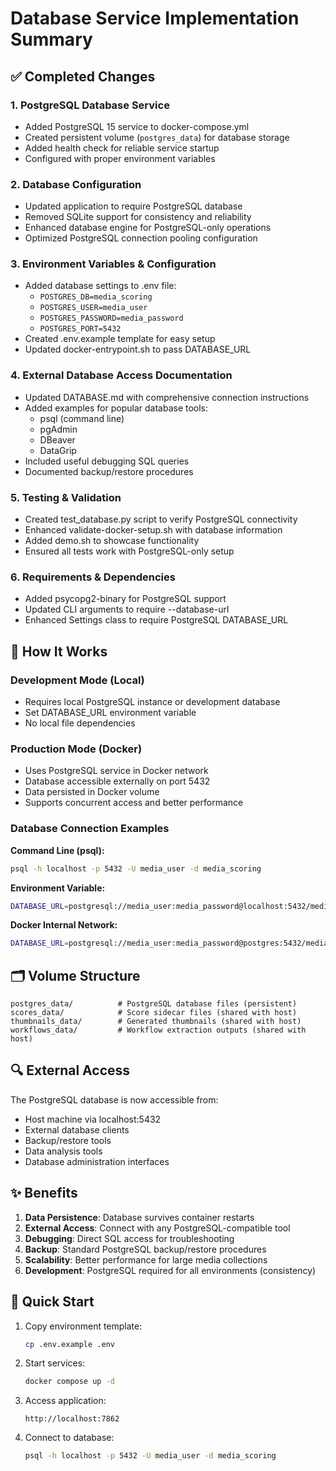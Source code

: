 # Database Service Implementation Summary

## ✅ Completed Changes

### 1. PostgreSQL Database Service
- Added PostgreSQL 15 service to docker-compose.yml
- Created persistent volume (`postgres_data`) for database storage
- Added health check for reliable service startup
- Configured with proper environment variables

### 2. Database Configuration
- Updated application to require PostgreSQL database
- Removed SQLite support for consistency and reliability
- Enhanced database engine for PostgreSQL-only operations
- Optimized PostgreSQL connection pooling configuration

### 3. Environment Variables & Configuration
- Added database settings to .env file:
  - `POSTGRES_DB=media_scoring`
  - `POSTGRES_USER=media_user` 
  - `POSTGRES_PASSWORD=media_password`
  - `POSTGRES_PORT=5432`
- Created .env.example template for easy setup
- Updated docker-entrypoint.sh to pass DATABASE_URL

### 4. External Database Access Documentation
- Updated DATABASE.md with comprehensive connection instructions
- Added examples for popular database tools:
  - psql (command line)
  - pgAdmin
  - DBeaver  
  - DataGrip
- Included useful debugging SQL queries
- Documented backup/restore procedures

### 5. Testing & Validation
- Created test_database.py script to verify PostgreSQL connectivity
- Enhanced validate-docker-setup.sh with database information
- Added demo.sh to showcase functionality
- Ensured all tests work with PostgreSQL-only setup

### 6. Requirements & Dependencies
- Added psycopg2-binary for PostgreSQL support
- Updated CLI arguments to require --database-url
- Enhanced Settings class to require PostgreSQL DATABASE_URL

## 🔧 How It Works

### Development Mode (Local)
- Requires local PostgreSQL instance or development database
- Set DATABASE_URL environment variable
- No local file dependencies

### Production Mode (Docker)
- Uses PostgreSQL service in Docker network
- Database accessible externally on port 5432
- Data persisted in Docker volume
- Supports concurrent access and better performance

### Database Connection Examples

**Command Line (psql):**
```bash
psql -h localhost -p 5432 -U media_user -d media_scoring
```

**Environment Variable:**
```bash
DATABASE_URL=postgresql://media_user:media_password@localhost:5432/media_scoring
```

**Docker Internal Network:**
```bash
DATABASE_URL=postgresql://media_user:media_password@postgres:5432/media_scoring
```

## 🗂️ Volume Structure

```
postgres_data/          # PostgreSQL database files (persistent)
scores_data/            # Score sidecar files (shared with host)
thumbnails_data/        # Generated thumbnails (shared with host) 
workflows_data/         # Workflow extraction outputs (shared with host)
```

## 🔍 External Access

The PostgreSQL database is now accessible from:
- Host machine via localhost:5432
- External database clients
- Backup/restore tools
- Data analysis tools
- Database administration interfaces

## ✨ Benefits

1. **Data Persistence**: Database survives container restarts
2. **External Access**: Connect with any PostgreSQL-compatible tool
3. **Debugging**: Direct SQL access for troubleshooting
4. **Backup**: Standard PostgreSQL backup/restore procedures
5. **Scalability**: Better performance for large media collections
6. **Development**: PostgreSQL required for all environments (consistency)

## 🚀 Quick Start

1. Copy environment template:
   ```bash
   cp .env.example .env
   ```

2. Start services:
   ```bash
   docker compose up -d
   ```

3. Access application:
   ```
   http://localhost:7862
   ```

4. Connect to database:
   ```bash
   psql -h localhost -p 5432 -U media_user -d media_scoring
   ```